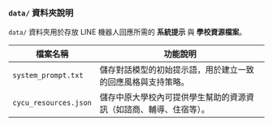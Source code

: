 ### `data/` 資料夾說明

`data/` 資料夾用於存放 LINE 機器人回應所需的 **系統提示** 與 **學校資源檔案**。

| 檔案名稱              | 功能說明                                                                 |
|-----------------------|--------------------------------------------------------------------------|
| `system_prompt.txt`   | 儲存對話模型的初始提示語，用於建立一致的回應風格與支持策略。           |
| `cycu_resources.json` | 儲存中原大學校內可提供學生幫助的資源資訊（如諮商、輔導、住宿等）。     |
